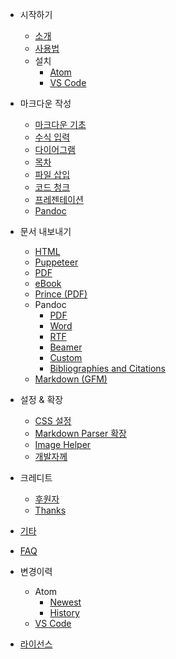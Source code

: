 - 시작하기

    - [소개](/)
    - [사용법](usages.md)
    - 설치
        - [Atom](installation.md)
        - [VS Code](vscode-installation.md)

- 마크다운 작성

    - [마크다운 기초](markdown-basics.md)
    - [수식 입력](math.md)
    - [다이어그램](diagrams.md)
    - [목차](toc.md)
    - [파일 삽입](file-imports.md)
    - [코드 청크](code-chunk.md)
    - [프레젠테이션](presentation.md)
    - [Pandoc](pandoc.md)

- 문서 내보내기

    - [HTML](html.md)
    - [Puppeteer](puppeteer.md)
    - [PDF](pdf.md)
    - [eBook](ebook.md)
    - [Prince (PDF)](prince.md)
    - Pandoc
        - [PDF](pandoc-pdf.md)
        - [Word](pandoc-word.md)
        - [RTF](pandoc-rtf.md)
        - [Beamer](pandoc-beamer.md)
        - [Custom](pandoc-custom.md)
        - [Bibliographies and Citations](pandoc-bibliographies-and-citations.md)
    - [Markdown (GFM)](markdown.md)

- 설정 & 확장

    - [CSS 설정](customize-css.md)
    - [Markdown Parser 확장](extend-parser.md)
    - [Image Helper](image-helper.md)
    - [개발자께](developer.md)

- 크레디트
    - [후원자](backers.md)
    - [Thanks](thanks.md)
- [기타](extra.md)
- [FAQ](faq.md)
- 변경이력
    - Atom
        - [Newest](newest.md)
        - [History](history.md)
    - [VS Code](https://github.com/shd101wyy/vscode-markdown-preview-enhanced/releases)
- [라이선스](LICENSE.md)